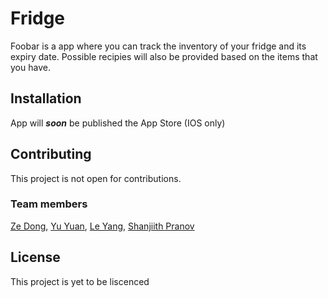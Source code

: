 # Fridge

Foobar is a app where you can track the inventory of your fridge and its expiry date. Possible recipies will also be provided based on the items that you have.

## Installation

App will <b><i>soon</i></b> be published the App Store (IOS only)

## Contributing

This project is not open for contributions. 

### Team members 

[Ze Dong](https://github.com/sawzedong), 
[Yu Yuan](https://github.com/Compsognathus07), 
[Le Yang](https://github.com/leCloudy), 
[Shanjiith Pranov](https://github.com/Shanjiith-Pranov) 

## License
This project is yet to be liscenced
